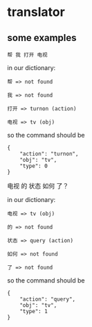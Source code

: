 # translator


## some examples

    帮 我 打开 电视

in our dictionary:

    帮 => not found

    我 => not found

    打开 => turnon (action)

    电视 => tv (obj)

so the command should be

    {
        "action": "turnon",
        "obj": "tv",
        "type": 0
    }


   电视 的 状态 如何 了？

in our dictionary:

    电视 => tv (obj)

    的 => not found

    状态 => query (action)

    如何 => not found

    了 => not found

so the command should be

    {
        "action": "query",
        "obj": "tv",
        "type": 1
    }
